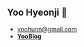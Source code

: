 ## Yoo Hyeonji 👋 


- [yoohunn@gmail.com](yoohunn@gmail.com)
- [**YooBlog**](https://blog.yoohunn.vercel.app/)
